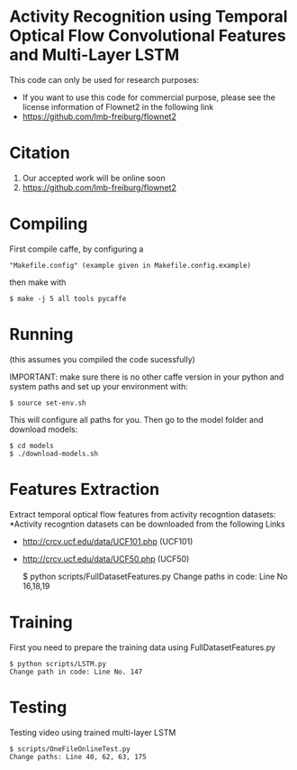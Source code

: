 Activity Recognition using Temporal Optical Flow Convolutional Features and Multi-Layer LSTM 
==================

This code can only be used for research purposes:
 - If you want to use this code for commercial purpose, please see the license information of Flownet2 in the following link
 - https://github.com/lmb-freiburg/flownet2 


Citation
====================
1. Our accepted work will be online soon
2. https://github.com/lmb-freiburg/flownet2


Compiling
=========

First compile caffe, by configuring a

    "Makefile.config" (example given in Makefile.config.example)

then make with 

    $ make -j 5 all tools pycaffe 


Running 
=======

(this assumes you compiled the code sucessfully) 

IMPORTANT: make sure there is no other caffe version in your python and 
system paths and set up your environment with: 

    $ source set-env.sh 

This will configure all paths for you. Then go to the model folder 
and download models: 

    $ cd models 
    $ ./download-models.sh 
 
Features Extraction 
========

Extract temporal optical flow features from activity recogntion datasets: 
*Activity recogntion datasets can be downloaded from the following Links
- http://crcv.ucf.edu/data/UCF101.php (UCF101)
- http://crcv.ucf.edu/data/UCF50.php  (UCF50)

    $ python scripts/FullDatasetFeatures.py
    Change paths in code: Line No 16,18,19

Training
========

First you need to prepare the training data using FullDatasetFeatures.py

    $ python scripts/LSTM.py 
    Change path in code: Line No. 147

Testing
========

Testing video using trained multi-layer LSTM 

    $ scripts/OneFileOnlineTest.py 
    Change paths: Line 40, 62, 63, 175







